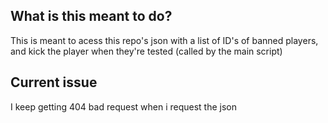 ## What is this meant to do?
This is meant to acess this repo's json with a list of ID's of banned players, and kick the player when they're tested (called by the main script)

## Current issue
I keep getting 404 bad request when i request the json

